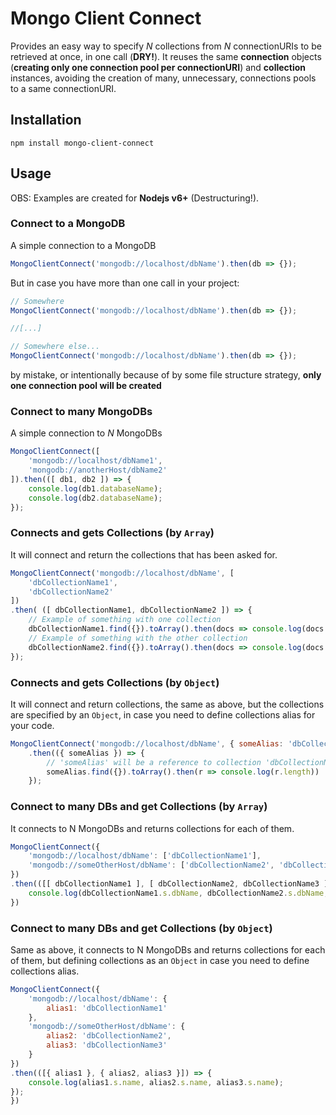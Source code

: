# Mongo Client Connect
Provides an easy way to specify *N* collections from *N* connectionURIs to be retrieved at once, in one call (**DRY!**). It reuses the same **connection** objects (**creating only one connection pool per connectionURI**) and **collection** instances, avoiding the creation of many, unnecessary, connections pools to a same connectionURI.

## Installation

```
npm install mongo-client-connect
```

## Usage

OBS: Examples are created for **Nodejs v6+** (Destructuring!).

### Connect to a MongoDB

A simple connection to a MongoDB

```javascript
MongoClientConnect('mongodb://localhost/dbName').then(db => {});
```

But in case you have more than one call in your project:

```javascript
// Somewhere
MongoClientConnect('mongodb://localhost/dbName').then(db => {});

//[...]

// Somewhere else...
MongoClientConnect('mongodb://localhost/dbName').then(db => {});
```
by mistake, or intentionally because of by some file structure strategy, **only one connection pool will be created**

### Connect to many MongoDBs

A simple connection to *N* MongoDBs

```javascript
MongoClientConnect([
	'mongodb://localhost/dbName1',
	'mongodb://anotherHost/dbName2'
]).then(([ db1, db2 ]) => {
	console.log(db1.databaseName);
	console.log(db2.databaseName);
});
```

### Connects and gets Collections (by `Array`)

It will connect and return the collections that has been asked for.

```javascript
MongoClientConnect('mongodb://localhost/dbName', [
	'dbCollectionName1',
	'dbCollectionName2'
])
.then( ([ dbCollectionName1, dbCollectionName2 ]) => {
    // Example of something with one collection
    dbCollectionName1.find({}).toArray().then(docs => console.log(docs.length));
  	// Example of something with the other collection
    dbCollectionName2.find({}).toArray().then(docs => console.log(docs.length));
});
```

### Connects and gets Collections (by `Object`)

It will connect and return collections, the same as above, but the collections are specified by an `Object`, in case you need to define collections alias for your code.

```javascript
MongoClientConnect('mongodb://localhost/dbName', { someAlias: 'dbCollectionName' })
	.then(({ someAlias }) => {
    	// 'someAlias' will be a reference to collection 'dbCollectionName'
		someAlias.find({}).toArray().then(r => console.log(r.length))
	});
```

### Connect to many DBs and get Collections (by `Array`)

It connects to N MongoDBs and returns collections for each of them.

```javascript
MongoClientConnect({
	'mongodb://localhost/dbName': ['dbCollectionName1'],
	'mongodb://someOtherHost/dbName': ['dbCollectionName2', 'dbCollectionName3']
})
.then(([[ dbCollectionName1 ], [ dbCollectionName2, dbCollectionName3 ]]) => {
	console.log(dbCollectionName1.s.dbName, dbCollectionName2.s.dbName, dbCollectionName3.s.dbName);
})
```

### Connect to many DBs and get Collections (by `Object`)

Same as above, it connects to N MongoDBs and returns collections for each of them, but defining collections as an `Object` in case you need to define collections alias.

```javascript
MongoClientConnect({
	'mongodb://localhost/dbName': {
		alias1: 'dbCollectionName1'
	},
	'mongodb://someOtherHost/dbName': {
		alias2: 'dbCollectionName2',
		alias3: 'dbCollectionName3'
	}
})
.then(([{ alias1 }, { alias2, alias3 }]) => {
	console.log(alias1.s.name, alias2.s.name, alias3.s.name);
});
})
```
